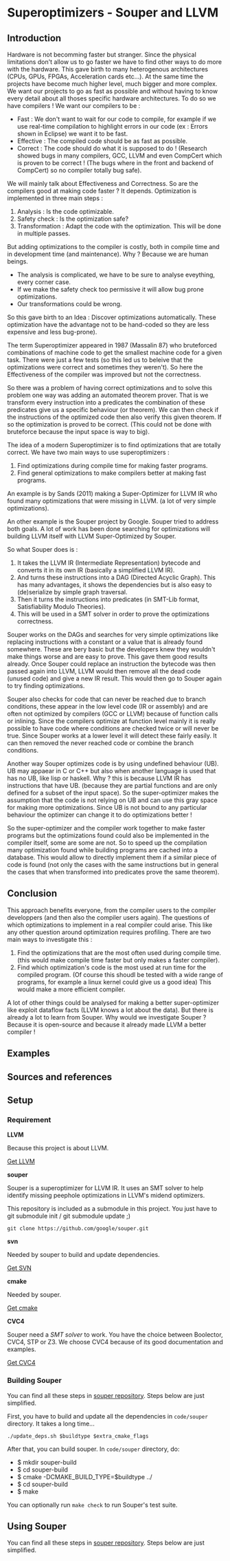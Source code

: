 # Superoptimizers - Souper and LLVM

## Introduction
Hardware is not becomming faster but stranger. Since the physical limitations don't allow us to go faster we have to find other ways to do more with the hardware. This gave birth to many heterogenous architectures (CPUs, GPUs, FPGAs, Acceleration cards etc...). At the same time the projects have become much higher level, much bigger and more complex. We want our projects to go as fast as possible and without having to know every detail about all thoses specific hardware architectures. To do so we have compilers !
We want our compilers to be :
- Fast : We don't want to wait for our code to compile, for example if we use real-time compilation to highlight errors in our code (ex : Errors shown in Eclipse) we want it to be fast.
- Effective : The compiled code should be as fast as possible.
- Correct : The code should do what it is supposed to do ! (Research showed bugs in many compilers, GCC, LLVM and even CompCert which is proven to be correct ! (The bugs where in the front and backend of CompCert) so no compiler totally bug safe).

We will mainly talk about Effectiveness and Correctness. So are the compilers good at making code faster ?
It depends. Optimization is implemented in three main steps :
1. Analysis : Is the code optimizable.
2. Safety check : Is the optimization safe?
3. Transformation : Adapt the code with the optimization.
This will be done in multiple passes.

But adding optimizations to the compiler is costly, both in compile time and in development time (and maintenance). 
Why ? Because we are human beings.
- The analysis is complicated, we have to be sure to analyse eveything, every corner case.
- If we make the safety check too permissive it will allow bug prone optimizations.
- Our transformations could be wrong.

So this gave birth to an Idea : Discover optimizations automatically.
These optimization have the advantage not to be hand-coded so they are less expensive and less bug-prone).

The term Superoptimizer appeared in 1987 (Massalin 87) who bruteforced combinations of machine code to get the smallest machine code for a given task. There were just a few tests (so this led us to beleive that the optimizations were correct and sometimes they weren't).
So here the Effectiveness of the compiler was improved but not the correctness.

So there was a problem of having correct optimizations and to solve this problem one way was adding an automated theorem prover. That is we transform every instruction into a predicates the combination of these predicates give us a specific behaviour (or theorem). We can then check if the instructions of the optimized code then also verify this given theorem. If so the optimization is proved to be correct. (This could not be done with bruteforce because the input space is way to big).

The idea of a modern Superoptimizer is to find optimizations that are totally correct. We have two main ways to use superoptimizers :
1. Find optimizations during compile time for making faster programs.
2. Find general optimizations to make compilers better at making fast programs.

An example is by Sands (2011) making a Super-Optimizer for LLVM IR who found many optimizations that were missing in LLVM. (a lot of very simple optimizations).

An other example is the Souper project by Google. Souper tried to address both goals. A lot of work has been done searching for optimizations will building LLVM itself with LLVM Super-Optimized by Souper.

So what Souper does is :
1. It takes the LLVM IR (Intermediate Representation) bytecode and converts it in its own IR (basically a simplified LLVM IR).
2. And turns these instructions into a DAG (Directed Acyclic Graph). This has many advantages, it shows the dependencies but is also easy to (de)serialize by simple graph traversal.
3. Then it turns the instructions into predicates (in SMT-Lib format, Satisfiability Modulo Theories).
4. This will be used in a SMT solver in order to prove the optimizations correctness.

Souper works on the DAGs and searches for very simple optimizations like replacing instructions with a constant or a value that is already found somewhere. These are bery basic but the developers knew they wouldn't make things worse and are easy to prove. This gave them good results already. Once Souper could replace an instruction the bytecode was then passed again into LLVM, LLVM would then remove all the dead code (unused code) and give a new IR result. This would then go to Souper again to try finding optimizations.

Souper also checks for code that can never be reached due to branch conditions, these appear in the low level code (IR or assembly) and are often not optimized by compilers (GCC or LLVM) because of function calls or inlining. Since the compilers optimize at function level mainly it is really possible to have code where conditions are checked twice or will never be true. Since Souper works at a lower level it will detect these fairly easily. It can then removed the never reached code or combine the branch conditions.

Another way Souper optimizes code is by using undefined behaviour (UB). UB may appaear in C or C++ but also when another language is used that has no UB, like lisp or haskell. Why ? this is because LLVM IR has instructions that have UB. (because they are partial functions and are only defined for a subset of the input space). So the super-optimizer makes the assumption that the code is not relying on UB and can use this gray space for making more optimizations. Since UB is not bound to any particular behaviour the optimizer can change it to do optimizations better !

So the super-optimizer and the compiler work together to make faster programs but the optimizations found could also be implemented in the compiler itself, some are some are not. So to speed up the compilation many optimization found while building programs are cached into a database. This would allow to directly implement them if a similar piece of code is found (not only the cases with the same instructions but in general the cases that when transformed into predicates prove the same theorem).

## Conclusion
This approach benefits everyone, from the compiler users to the compiler developpers (and then also the compiler users again). The questions of which optimizations to implement in a real compiler could arise. This like any other question around optimization requires profiling. There are two main ways to investigate this :
1. Find the optimizations that are the most often used during compile time. (this would make compile time faster but only makes a faster compiler).
2. Find which optimization's code is the most used at run time for the compiled program. (Of course this shoudl be tested with a wide range of programs, for example a linux kernel could give us a good idea) This would make a more efficient compiler.

A lot of other things could be analysed for making a better super-optimizer like exploit dataflow facts (LLVM knows a lot about the data). But there is already a lot to learn from Souper. Why would we investigate Souper ? Because it is open-source and because it already made LLVM a better compiler !

## Examples

## Sources and references

## Setup

### Requirement

**LLVM**

Because this project is about LLVM.

[Get LLVM](http://llvm.org/)


**souper**

Souper is a superoptimizer for LLVM IR. It uses an SMT solver to help identify missing peephole optimizations in LLVM's midend optimizers.

This repository is included as a submodule in this project. You just have to git submodule init / git submodule update ;)

```git clone https://github.com/google/souper.git```


**svn**

Needed by souper to build and update dependencies.

[Get SVN](https://subversion.apache.org/packages.html)


**cmake**

Needed by souper.

[Get cmake](https://cmake.org/download/)


**CVC4**

Souper need a *SMT solver* to work. You have the choice between Boolector, CVC4, STP or Z3. We choose CVC4 because of its good documentation and examples.

[Get CVC4](http://cvc4.cs.nyu.edu/downloads/)

### Building Souper

You can find all these steps in [souper repository](https://github.com/google/souper/blob/master/README). Steps below are just simplified.

First, you have to build and update all the dependencies in ```code/souper``` directory. It takes a long time...

```./update_deps.sh $buildtype $extra_cmake_flags```

After that, you can build souper. In ```code/souper``` directory, do:

- $ mkdir souper-build
- $ cd souper-build
- $ cmake -DCMAKE_BUILD_TYPE=$buildtype ../
- $ cd souper-build
- $ make

You can optionally run ```make check``` to run Souper's test suite.

## Using Souper

You can find all these steps in [souper repository](https://github.com/google/souper/blob/master/README). Steps below are just simplified.

